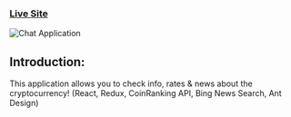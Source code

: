 ### [Live Site](https://btc-please-standup.netlify.app/)

![Chat Application](https://i.ibb.co/K6CrmBW/Crypto-App.png)

## Introduction:
This application allows you to check info, rates & news about the cryptocurrency! (React, Redux, CoinRanking API, Bing News Search, Ant Design)
